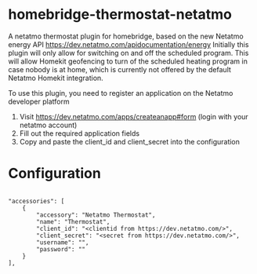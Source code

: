 # homebridge-thermostat-netatmo

A netatmo thermostat plugin for homebridge, based on the new Netatmo energy API https://dev.netatmo.com/apidocumentation/energy
Initially this plugin will only allow for switching on and off the scheduled program. This will allow Homekit geofencing to turn of the scheduled heating program in case nobody is at home, which is currently not offered by the default Netatmo Homekit integration.

To use this plugin, you need to register an application on the Netatmo developer platform

1. Visit https://dev.netatmo.com/apps/createanapp#form (login with your netatmo account)
2. Fill out the required application fields
3. Copy and paste the client_id and client_secret into the configuration

# Configuration

```

"accessories": [
    {
        "accessory": "Netatmo Thermostat",
        "name": "Thermostat",
        "client_id": "<clientid from https://dev.netatmo.com/>",
        "client_secret": "<secret from https://dev.netatmo.com/>",
        "username": "",
        "password": ""
    }
],
